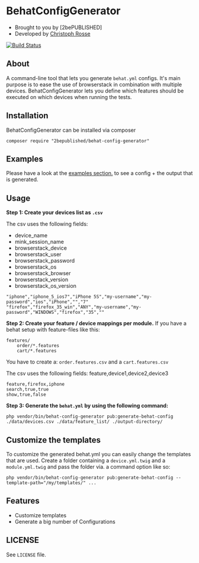 BehatConfigGenerator
===============================
- Brought to you by [2bePUBLISHED]
- Developed by [Christoph Rosse](http://gries.tv)

[![Build Status](https://secure.travis-ci.org/2bepublished/BehatConfigGenerator.png)](http://travis-ci.org/2bepublished/BehatConfigGenerator)

About
-----
A command-line tool that lets you generate `behat.yml` configs.
It's main purpose is to ease the use of browserstack in combination with multiple devices.
BehatConfigGenerator lets you define which features should be executed on which devices when running the tests. 

Installation
------------

BehatConfigGenerator can be installed via composer

    composer require "2bepublished/behat-config-generator"
    
Examples
--------
Please have a look at the [examples section.](examples/) to see a config + the output that is generated.

Usage
-----

**Step 1: Create your devices list as `.csv`**

The csv uses the following fields:

* device_name 
* mink_session_name
* browserstack_device
* browserstack_user
* browserstack_password
* browserstack_os
* browserstack_browser
* browserstack_version
* browserstack_os_version
```csv
"iphone","iphone_5_ios7","iPhone 5S","my-username","my-password","ios","iPhone","","7"
"firefox","firefox_35_win","ANY","my-username","my-password","WINDOWS","firefox","35",""
```

**Step 2: Create your feature / device mappings per module.**
If you have a behat setup with feature-files like this:
```
features/
    order/*.features
    cart/*.features
```
You have to create a: `order.features.csv` and a `cart.features.csv`

The csv uses the following fields:
feature,device1,device2,device3
```csv
feature,firefox,iphone
search,true,true
show,true,false
```

**Step 3: Generate the `behat.yml` by using the following command:**
```
php vendor/bin/behat-config-generator pub:generate-behat-config ./data/devices.csv ./data/feature_list/ ./output-directory/
```


Customize the templates
-----------------------
To customize the generated behat.yml you can easily change the templates that are used.
Create a folder containing a `device.yml.twig` and a `module.yml.twig` and pass the folder via. a command option like so:
```
php vendor/bin/behat-config-generator pub:generate-behat-config --template-path="/my/templates/" ...
```

Features
--------
- Customize templates
- Generate a big number of Configurations

LICENSE
-------
See `LICENSE` file.
